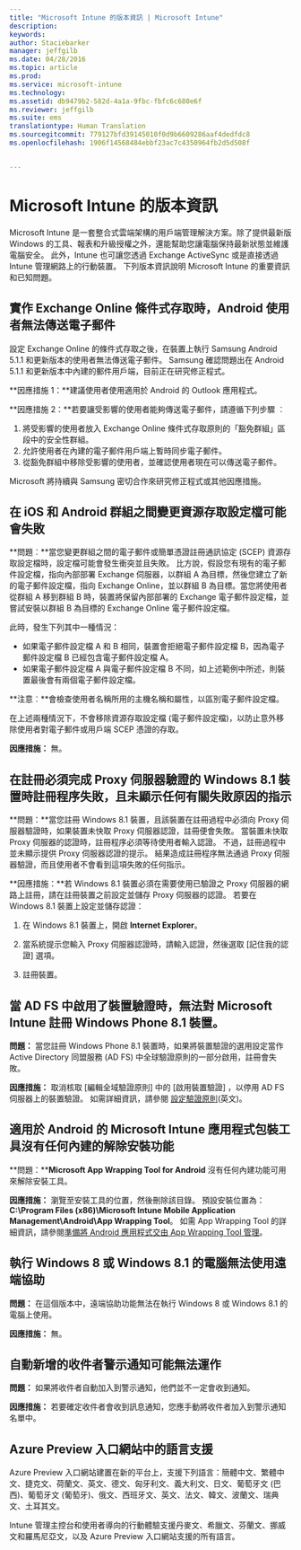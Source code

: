 ```yaml
---
title: "Microsoft Intune 的版本資訊 | Microsoft Intune"
description: 
keywords: 
author: Staciebarker
manager: jeffgilb
ms.date: 04/28/2016
ms.topic: article
ms.prod: 
ms.service: microsoft-intune
ms.technology: 
ms.assetid: db9479b2-582d-4a1a-9fbc-fbfc6c680e6f
ms.reviewer: jeffgilb
ms.suite: ems
translationtype: Human Translation
ms.sourcegitcommit: 779127bfd39145010f0d9b6609286aaf4dedfdc8
ms.openlocfilehash: 1906f14568484ebbf23ac7c4350964fb2d5d508f


---
```


# Microsoft Intune 的版本資訊
Microsoft Intune 是一套整合式雲端架構的用戶端管理解決方案。除了提供最新版 Windows 的工具、報表和升級授權之外，還能幫助您讓電腦保持最新狀態並維護電腦安全。 此外，Intune 也可讓您透過 Exchange ActiveSync 或是直接透過 Intune 管理網路上的行動裝置。 下列版本資訊說明 Microsoft Intune 的重要資訊和已知問題。


## 實作 Exchange Online 條件式存取時，Android 使用者無法傳送電子郵件

設定 Exchange Online 的條件式存取之後，在裝置上執行 Samsung Android 5.1.1 和更新版本的使用者無法傳送電子郵件。 Samsung 確認問題出在 Android 5.1.1 和更新版本中內建的郵件用戶端，目前正在研究修正程式。

**因應措施 1：**建議使用者使用適用於 Android 的 Outlook 應用程式。

**因應措施 2：**若要讓受影響的使用者能夠傳送電子郵件，請遵循下列步驟 ︰

1. 將受影響的使用者放入 Exchange Online 條件式存取原則的「豁免群組」區段中的安全性群組。
2. 允許使用者在內建的電子郵件用戶端上暫時同步電子郵件。
3. 從豁免群組中移除受影響的使用者，並確認使用者現在可以傳送電子郵件。

Microsoft 將持續與 Samsung 密切合作來研究修正程式或其他因應措施。



## 在 iOS 和 Android 群組之間變更資源存取設定檔可能會失敗
**問題︰**當您變更群組之間的電子郵件或簡單憑證註冊通訊協定 (SCEP) 資源存取設定檔時，設定檔可能會發生衝突並且失敗。 比方說，假設您有現有的電子郵件設定檔，指向內部部署 Exchange 伺服器，以群組 A 為目標，然後您建立了新的電子郵件設定檔，指向 Exchange Online，並以群組 B 為目標。當您將使用者從群組 A 移到群組 B 時，裝置將保留內部部署的 Exchange 電子郵件設定檔，並嘗試安裝以群組 B 為目標的 Exchange Online 電子郵件設定檔。

此時，發生下列其中一種情況： 
* 如果電子郵件設定檔 A 和 B 相同，裝置會拒絕電子郵件設定檔 B，因為電子郵件設定檔 B 已經包含電子郵件設定檔 A。
* 如果電子郵件設定檔 A 與電子郵件設定檔 B 不同，如上述範例中所述，則裝置最後會有兩個電子郵件設定檔。

**注意︰**會檢查使用者名稱所用的主機名稱和屬性，以區別電子郵件設定檔。

在上述兩種情況下，不會移除資源存取設定檔 (電子郵件設定檔)，以防止意外移除使用者對電子郵件或用戶端 SCEP 憑證的存取。

**因應措施：** 無。

## 在註冊必須完成 Proxy 伺服器驗證的 Windows 8.1 裝置時註冊程序失敗，且未顯示任何有關失敗原因的指示
**問題：**當您註冊 Windows 8.1 裝置，且該裝置在註冊過程中必須向 Proxy 伺服器驗證時，如果裝置未快取 Proxy 伺服器認證，註冊便會失敗。 當裝置未快取 Proxy 伺服器的認證時，註冊程序必須等待使用者輸入認證。 不過，註冊過程中並未顯示提供 Proxy 伺服器認證的提示。 結果造成註冊程序無法通過 Proxy 伺服器驗證，而且使用者不會看到這項失敗的任何指示。

**因應措施：**若 Windows 8.1 裝置必須在需要使用已驗證之 Proxy 伺服器的網路上註冊，請在註冊裝置之前設定並儲存 Proxy 伺服器的認證。 若要在 Windows 8.1 裝置上設定並儲存認證：

1.  在 Windows 8.1 裝置上，開啟 **Internet Explorer**。

2.  當系統提示您輸入 Proxy 伺服器認證時，請輸入認證，然後選取 [記住我的認證] 選項。

3.  註冊裝置。

## 當 AD FS 中啟用了裝置驗證時，無法對 Microsoft Intune 註冊 Windows Phone 8.1 裝置。
**問題：** 當您註冊 Windows Phone 8.1 裝置時，如果將裝置驗證的選用設定當作 Active Directory 同盟服務 (AD FS) 中全球驗證原則的一部分啟用，註冊會失敗。

**因應措施：** 取消核取 [編輯全域驗證原則]  中的 [啟用裝置驗證] ，以停用 AD FS 伺服器上的裝置驗證。 如需詳細資訊，請參閱 [設定驗證原則](http://technet.microsoft.com/library/dn486781.aspx)(英文)。


## 適用於 Android 的 Microsoft Intune 應用程式包裝工具沒有任何內建的解除安裝功能
**問題：****Microsoft App Wrapping Tool for Android** 沒有任何內建功能可用來解除安裝工具。

**因應措施：** 瀏覽至安裝工具的位置，然後刪除該目錄。 預設安裝位置為：**C:\Program Files (x86)\Microsoft Intune Mobile Application Management\Android\App Wrapping Tool**。 如需 App Wrapping Tool 的詳細資訊，請參閱[準備將 Android 應用程式交由 App Wrapping Tool 管理](/intune/deploy-use/prepare-android-apps-for-mobile-application-management-with-the-microsoft-intune-app-wrapping-tool)。

## 執行 Windows 8 或 Windows 8.1 的電腦無法使用遠端協助
**問題：** 在這個版本中，遠端協助功能無法在執行 Windows 8 或 Windows 8.1 的電腦上使用。

**因應措施：** 無。

## 自動新增的收件者警示通知可能無法運作
**問題：** 如果將收件者自動加入到警示通知，他們並不一定會收到通知。

**因應措施：** 若要確定收件者會收到訊息通知，您應手動將收件者加入到警示通知名單中。

## Azure Preview 入口網站中的語言支援
Azure Preview 入口網站建置在新的平台上，支援下列語言：簡體中文、繁體中文、捷克文、荷蘭文、英文、德文、匈牙利文、義大利文、日文、葡萄牙文 (巴西)、葡萄牙文 (葡萄牙)、俄文、西班牙文、英文、法文、韓文、波蘭文、瑞典文、土耳其文。

Intune 管理主控台和使用者導向的行動體驗支援丹麥文、希臘文、芬蘭文、挪威文和羅馬尼亞文，以及 Azure Preview 入口網站支援的所有語言。



<!--HONumber=Jun16_HO4-->


